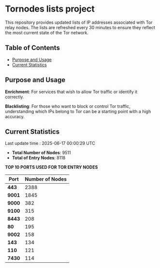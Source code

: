 # Tornodes lists project

This repository provides updated lists of IP addresses associated with Tor relay nodes. The lists are refreshed every 30 minutes to ensure they reflect the most current state of the Tor network.

## Table of Contents

- [Purpose and Usage](#purpose-and-usage)
- [Current Statistics](#current-statistics)


## Purpose and Usage

**Enrichment**: For services that wish to allow Tor traffic or identify it correctly.

**Blacklisting**: For those who want to block or control Tor traffic, understanding which IPs belong to Tor can be a starting point with a high accuracy.

## Current Statistics

Last update time : 2025-06-17 00:00:29 UTC

- **Total Number of Nodes**: 9511
- **Total of Entry Nodes**: 8118

**TOP 10 PORTS USED FOR TOR ENTRY NODES**

| **Port** | **Number of Nodes** |
|------|-----------------|
| **443**   | 2388  |
| **9001**   | 1845  |
| **9000**   | 382  |
| **9100**   | 315  |
| **8443**   | 208  |
| **80**   | 195  |
| **9002**   | 158  |
| **143**   | 134  |
| **110**   | 121  |
| **7430**   | 114  |


